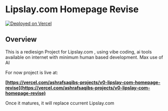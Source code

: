 # Lipslay.com Homepage Revise


[![Deployed on Vercel](https://img.shields.io/badge/Deployed%20on-Vercel-black?style=for-the-badge&logo=vercel)](https://vercel.com/ashrafsaqibs-projects/v0-lipslay-com-homepage-revise)

## Overview

This is a rediesign Project for Lipslay.com , using vibe coding, ai tools available on internet with minimum human based development.
Max use of AI 

For now project is live at:

**[https://vercel.com/ashrafsaqibs-projects/v0-lipslay-com-homepage-revise](https://vercel.com/ashrafsaqibs-projects/v0-lipslay-com-homepage-revise)**

Once it matures, it will replace ccurrent Lipslay.com 
